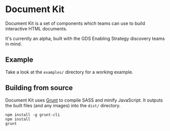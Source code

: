 # Document Kit

Document Kit is a set of components which teams can use to build interactive
HTML documents.

It's currently an alpha, built with the GDS Enabling Strategy discovery teams
in mind.

## Example

Take a look at the `examples/` directory for a working example.

## Building from source

Document Kit uses [Grunt](http://gruntjs.com/) to compile SASS and minify
JavaScript. It outputs the built files (and any images) into the `dist/`
directory.

```
npm install -g grunt-cli
npm install
grunt
```
